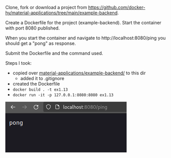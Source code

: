 Clone, fork or download a project from https://github.com/docker-hy/material-applications/tree/main/example-backend.

Create a Dockerfile for the project (example-backend). Start the container with port 8080 published.

When you start the container and navigate to http://localhost:8080/ping you should get a "pong" as response.

Submit the Dockerfile and the command used.

Steps I took:

- copied over [material-applications/example-backend/](https://github.com/docker-hy/material-applications/tree/main/example-backend) to this dir
    - added it to .gitignore
- created the Dockerfile
- `docker build . -t ex1.13`
- `docker run -it -p 127.0.0.1:8080:8080 ex1.13`

![screenshot](image.png)
